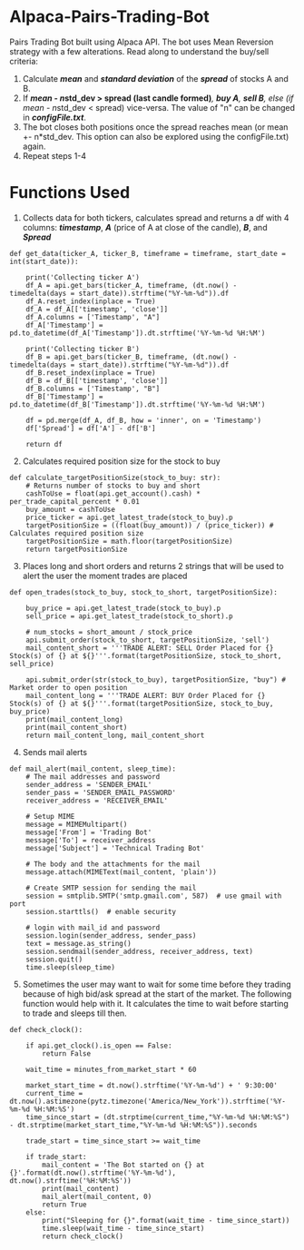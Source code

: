 # Alpaca-Pairs-Trading-Bot

Pairs Trading Bot built using Alpaca API. The bot uses Mean Reversion strategy with a few alterations. Read along to understand the buy/sell criteria:

1. Calculate ***mean*** and ***standard deviation*** of the ***spread*** of stocks A and B.
2. If ***mean - n*std_dev > spread (last candle formed)***, ***buy A***, ***sell B***, else (if mean - n*std_dev < spread) vice-versa. The value of "n" can be changed in **_configFile.txt_**. 
3. The bot closes both positions once the spread reaches mean (or mean +- n*std_dev. This option can also be explored using the configFile.txt) again. 
4. Repeat steps 1-4

# Functions Used

1. Collects data for both tickers, calculates spread and returns a df with 4 columns: ***timestamp***, ***A*** (price of A at close of the candle), ***B***, and ***Spread***
```
def get_data(ticker_A, ticker_B, timeframe = timeframe, start_date = int(start_date)):
    
    print('Collecting ticker A')
    df_A = api.get_bars(ticker_A, timeframe, (dt.now() - timedelta(days = start_date)).strftime("%Y-%m-%d")).df
    df_A.reset_index(inplace = True)
    df_A = df_A[['timestamp', 'close']]
    df_A.columns = ['Timestamp', "A"]
    df_A['Timestamp'] = pd.to_datetime(df_A['Timestamp']).dt.strftime('%Y-%m-%d %H:%M')
    
    print('Collecting ticker B')
    df_B = api.get_bars(ticker_B, timeframe, (dt.now() - timedelta(days = start_date)).strftime("%Y-%m-%d")).df
    df_B.reset_index(inplace = True)
    df_B = df_B[['timestamp', 'close']]
    df_B.columns = ['Timestamp', "B"]
    df_B['Timestamp'] = pd.to_datetime(df_B['Timestamp']).dt.strftime('%Y-%m-%d %H:%M')

    df = pd.merge(df_A, df_B, how = 'inner', on = 'Timestamp')
    df['Spread'] = df['A'] - df['B']

    return df
```


2. Calculates required position size for the stock to buy
```
def calculate_targetPositionSize(stock_to_buy: str):
    # Returns number of stocks to buy and short
    cashToUse = float(api.get_account().cash) * per_trade_capital_percent * 0.01
    buy_amount = cashToUse
    price_ticker = api.get_latest_trade(stock_to_buy).p
    targetPositionSize = ((float(buy_amount)) / (price_ticker)) # Calculates required position size
    targetPositionSize = math.floor(targetPositionSize)
    return targetPositionSize
```


3. Places long and short orders and returns 2 strings that will be used to alert the user the moment trades are placed
```
def open_trades(stock_to_buy, stock_to_short, targetPositionSize):

    buy_price = api.get_latest_trade(stock_to_buy).p
    sell_price = api.get_latest_trade(stock_to_short).p

    # num_stocks = short_amount / stock_price
    api.submit_order(stock_to_short, targetPositionSize, 'sell')
    mail_content_short = '''TRADE ALERT: SELL Order Placed for {} Stock(s) of {} at ${}'''.format(targetPositionSize, stock_to_short, sell_price)

    api.submit_order(str(stock_to_buy), targetPositionSize, "buy") # Market order to open position
    mail_content_long = '''TRADE ALERT: BUY Order Placed for {} Stock(s) of {} at ${}'''.format(targetPositionSize, stock_to_buy, buy_price)
    print(mail_content_long)
    print(mail_content_short)
    return mail_content_long, mail_content_short
```


4. Sends mail alerts
```
def mail_alert(mail_content, sleep_time):
    # The mail addresses and password
    sender_address = 'SENDER_EMAIL'
    sender_pass = 'SENDER_EMAIL_PASSWORD'
    receiver_address = 'RECEIVER_EMAIL'

    # Setup MIME
    message = MIMEMultipart()
    message['From'] = 'Trading Bot'
    message['To'] = receiver_address
    message['Subject'] = 'Technical Trading Bot'
    
    # The body and the attachments for the mail
    message.attach(MIMEText(mail_content, 'plain'))

    # Create SMTP session for sending the mail
    session = smtplib.SMTP('smtp.gmail.com', 587)  # use gmail with port
    session.starttls()  # enable security

    # login with mail_id and password
    session.login(sender_address, sender_pass)
    text = message.as_string()
    session.sendmail(sender_address, receiver_address, text)
    session.quit()
    time.sleep(sleep_time)
```


5. Sometimes the user may want to wait for some time before they trading because of high bid/ask spread at the start of the market. The following function would help with it. It calculates the time to wait before starting to trade and sleeps till then.
```
def check_clock():
    
    if api.get_clock().is_open == False:
        return False
    
    wait_time = minutes_from_market_start * 60 

    market_start_time = dt.now().strftime('%Y-%m-%d') + ' 9:30:00'
    current_time = dt.now().astimezone(pytz.timezone('America/New_York')).strftime('%Y-%m-%d %H:%M:%S')
    time_since_start = (dt.strptime(current_time,"%Y-%m-%d %H:%M:%S") - dt.strptime(market_start_time,"%Y-%m-%d %H:%M:%S")).seconds

    trade_start = time_since_start >= wait_time

    if trade_start:
        mail_content = 'The Bot started on {} at {}'.format(dt.now().strftime('%Y-%m-%d'), dt.now().strftime('%H:%M:%S'))
        print(mail_content)
        mail_alert(mail_content, 0)
        return True
    else:
        print("Sleeping for {}".format(wait_time - time_since_start))
        time.sleep(wait_time - time_since_start)
        return check_clock()
```
